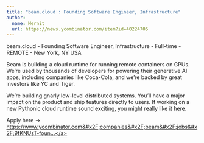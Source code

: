 ```yaml
---
title: "beam.cloud : Founding Software Engineer, Infrastructure"
author:
  name: Mernit
  url: https://news.ycombinator.com/item?id=40224705
---
```

beam.cloud - Founding Software Engineer, Infrastructure - Full-time - REMOTE - New York, NY USA

Beam is building a cloud runtime for running remote containers on GPUs. We’re used by thousands of developers for powering their generative AI apps, including companies like Coca-Cola, and we’re backed by great investors like YC and Tiger.

We’re building gnarly low-level distributed systems. You’ll have a major impact on the product and ship features directly to users. If working on a new Pythonic cloud runtime sound exciting, you might really like it here.

Apply here -&gt; <a href="https:&#x2F;&#x2F;www.ycombinator.com&#x2F;companies&#x2F;beam&#x2F;jobs&#x2F;9fKNUsT-founding-software-engineer-infrastructure">https:&#x2F;&#x2F;www.ycombinator.com&#x2F;companies&#x2F;beam&#x2F;jobs&#x2F;9fKNUsT-foun...</a>
